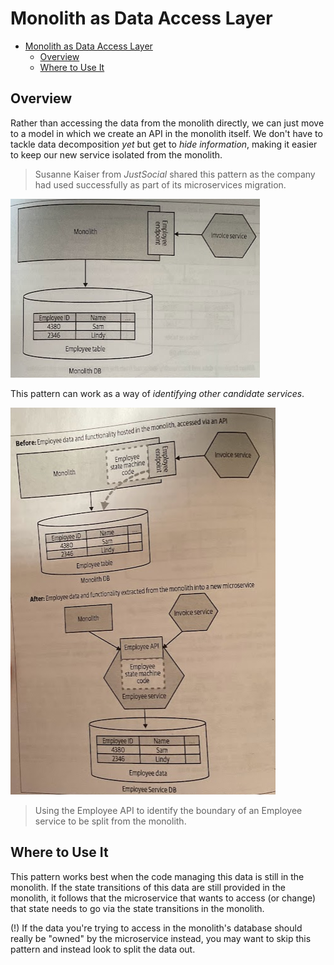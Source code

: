 # Monolith as Data Access Layer

- [Monolith as Data Access Layer](#monolith-as-data-access-layer)
  - [Overview](#overview)
  - [Where to Use It](#where-to-use-it)

## Overview

Rather than accessing the data from the monolith directly, we can just move to a model in which we create an API in the monolith itself. We don't have to tackle data decomposition *yet* but get to *hide information*, making it easier to keep our new service isolated from the monolith.

> Susanne Kaiser from *JustSocial* shared this pattern as the company had used successfully as part of its microservices migration.

![](2021-11-14-18-48-00.png)

This pattern can work as a way of *identifying other candidate services*.

![](2021-11-14-18-52-24.png)

> Using the Employee API to identify the boundary of an Employee service to be split from the monolith.

## Where to Use It

This pattern works best when the code managing this data is still in the monolith. If the state transitions of this data are still provided in the monolith, it follows that the microservice that wants to access (or change) that state needs to go via the state transitions in the monolith.

(!) If the data you're trying to access in the monolith's database should really be "owned" by the microservice instead, you may want to skip this pattern and instead look to split the data out.

